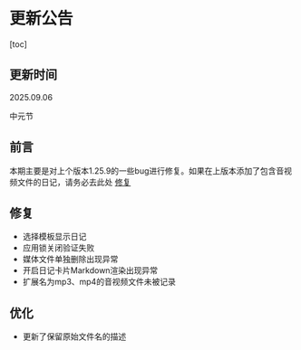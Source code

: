 # 更新公告

[toc]

## 更新时间

2025.09.06

中元节

## 前言

本期主要是对上个版本1.25.9的一些bug进行修复。如果在上版本添加了包含音视频文件的日记，请务必去此处 [修复](fixTool)

## 修复

* 选择模板显示日记
* 应用锁关闭验证失败
* 媒体文件单独删除出现异常
* 开启日记卡片Markdown渲染出现异常
* 扩展名为mp3、mp4的音视频文件未被记录

## 优化

* 更新了保留原始文件名的描述